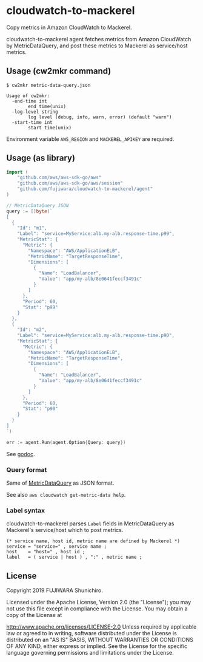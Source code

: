 # cloudwatch-to-mackerel

Copy metrics in Amazon CloudWatch to Mackerel.

cloudwatch-to-mackerel agent fetches metrics from Amazon CloudWatch by MetricDataQuery, and post these metrics to Mackerel as service/host metrics.

## Usage (cw2mkr command)

```console
$ cw2mkr metric-data-query.json
```

```
Usage of cw2mkr:
  -end-time int
    	end time(unix)
  -log-level string
    	log level (debug, info, warn, error) (default "warn")
  -start-time int
    	start time(unix)
```

Environment variable `AWS_REGION` and `MACKEREL_APIKEY` are required.

## Usage (as library)

```go
import (
	"github.com/aws/aws-sdk-go/aws"
	"github.com/aws/aws-sdk-go/aws/session"
    "github.com/fujiwara/cloudwatch-to-mackerel/agent"
)

// MetricDataQuery JSON
query := []byte(`
[
  {
    "Id": "m1",
    "Label": "service=MyService:alb.my-alb.response-time.p99",
    "MetricStat": {
      "Metric": {
        "Namespace": "AWS/ApplicationELB",
        "MetricName": "TargetResponseTime",
        "Dimensions": [
          {
            "Name": "LoadBalancer",
            "Value": "app/my-alb/8e0641feccf3491c"
          }
        ]
      },
      "Period": 60,
      "Stat": "p99"
    }
  },
  {
    "Id": "m2",
    "Label": "service=MyService:alb.my-alb.response-time.p90",
    "MetricStat": {
      "Metric": {
        "Namespace": "AWS/ApplicationELB",
        "MetricName": "TargetResponseTime",
        "Dimensions": [
          {
            "Name": "LoadBalancer",
            "Value": "app/my-alb/8e0641feccf3491c"
          }
        ]
      },
      "Period": 60,
      "Stat": "p90"
    }
  }
]
`)

err := agent.Run(agent.Option{Query: query})
```

See [godoc](https://godoc.org/github.com/fujiwara/cloudwatch-to-mackerel/agent).

### Query format

Same of [MetricDataQuery](https://docs.aws.amazon.com/AmazonCloudWatch/latest/APIReference/API_MetricDataQuery.html) as JSON format.

See also `aws cloudwatch get-metric-data help`.

### Label syntax

cloudwatch-to-mackerel parses `Label` fields in MetricDataQuery as Mackerel's service/host which to post metrics.

```ebnf
(* service name, host id, metric name are defined by Mackerel *)
service = "service=" , service name ;
host    = "host=" , host id ;
label   = ( service | host ) , ":" , metric name ;
```

## License

Copyright 2019 FUJIWARA Shunichiro.

Licensed under the Apache License, Version 2.0 (the "License"); you may not use this file except in compliance with the License. You may obtain a copy of the License at

http://www.apache.org/licenses/LICENSE-2.0
Unless required by applicable law or agreed to in writing, software distributed under the License is distributed on an "AS IS" BASIS, WITHOUT WARRANTIES OR CONDITIONS OF ANY KIND, either express or implied. See the License for the specific language governing permissions and limitations under the License.
